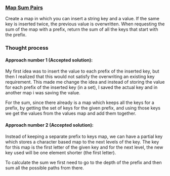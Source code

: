 ### [Map Sum Pairs](https://leetcode.com/explore/challenge/card/july-leetcoding-challenge-2021/612/week-5-july-29th-july-31st/3832/)

Create a map in which you can insert a string key and a value. If the same key is inserted twice, the previous value is
overwritten. When requesting the sum of the map with a prefix, return the sum of all the keys that start with the
prefix.

### Thought process

#### Approach number 1 (Accepted solution):

My first idea was to insert the value to each prefix of the inserted key, but then I realized that this would not
satisfy the overwriting an existing key requirement. This made me change the idea and instead of storing the value for
each prefix of the inserted key (in a set), I saved the actual key and in another map i was saving the value.

For the sum, since there already is a map which keeps all the keys for a prefix, by getting the set of keys for the
given prefix, and using those keys we get the values from the values map and add them together.

#### Approach number 2 (Accepted solution):

Instead of keeping a separate prefix to keys map, we can have a partial key which stores a character based map to the
next levels of the key. The key for this map is the first letter of the given key and for the next level, the new key
used will be one element shorter (the first letter).

To calculate the sum we first need to go to the depth of the prefix and then sum all the possible paths from there. 
